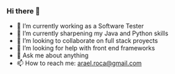### Hi there 👋

- 🔭 I’m currently working as a Software Tester
- 🌱 I’m currently sharpening my Java and Python skills 
- 👯 I’m looking to collaborate on full stack proyects
- 🤔 I’m looking for help with front end frameworks
- 💬 Ask me about anything
- 📫 How to reach me: arael.roca@gmail.com
